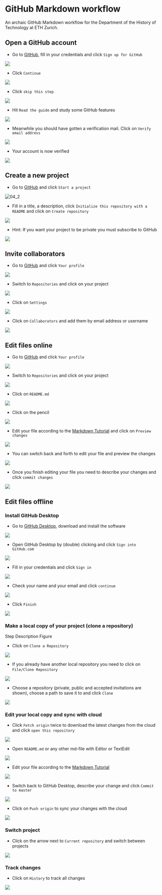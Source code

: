 # GitHub Markdown workflow

An archaic GitHub Markdown workflow for the Department of the History of Technology at ETH Zurich.

## Open a GitHub account

- Go to [GitHub](https://www.github.com), fill in your credentials and click `Sign up for GitHub`

![](.doc/01.png)

- Click `Continue`

![](.doc/02.png)

- Click `skip this step`

![](.doc/03.png)

- Hit `Read the guide` and study some GitHub features

![](.doc/04.png)

- Meanwhile you should have gotten a verification mail. Click on `Verify email address`

![](.doc/05.png)

- Your account is now verified

![](.doc/06.png)

## Create a new project

- Go to [GitHub](https://www.github.com) and click `Start a project`

![04_2](.doc/04_2.png)

- Fill in a title, a description, click `Initialize this repository with a README` and click on `Create repository`

![](.doc/07.png)

- Hint: If you want your project to be private you must subscribe to GitHub

![](.doc/08.png)

## Invite collaborators

- Go to [GitHub](https://www.github.com) and click `Your profile`

![](.doc/18.png)

- Switch to `Repositories` and click on your project

![](.doc/19.png)

- Click on `Settings`

![](.doc/14.png)

- Click on `Collaborators` and add them by email address or username

![](.doc/15.png)

## Edit files online

- Go to [GitHub](https://www.github.com) and click `Your profile`

![](.doc/18.png)

- Switch to `Repositories` and click on your project

![](.doc/19.png)

- Click on `README.md`

![](.doc/09.png)

- Click on the pencil

![](.doc/10.png)

- Edit your file according to the [Markdown Tutorial](./README_MARKDOWN.md) and click on `Preview changes`

![](.doc/11.png)

- You can switch back and forth to edit your file and preview the changes

![](.doc/12.png)

- Once you finish editing your file you need to describe your changes and click `commit changes`

![](.doc/13.png)

## Edit files offline

### Install GitHub Desktop

- Go to [GitHub Desktop](https://dekstop.github.com), download and install the software

![](.doc/21.png)

- Open GitHub Desktop by (double) clicking and click `Sign into GitHub.com`

![](.doc/22.png)

- Fill in your credentials and click `Sign in`

![](.doc/23.png)

- Check your name and your email and click `continue`

![](.doc/24.png)

- Click `Finish`

![](.doc/25.png)

### Make a local copy of your project (clone a repository)

Step Description Figure

- Click on `Clone a Repository`

![](.doc/26.png)

- If you already have another local repository you need to click on `File/Clone Repository`

![](.doc/35.png)

- Choose a repository (private, public and accepted invitations are shown), choose a path to save it to and click `Clone`

![](.doc/27.png)

### Edit your local copy and sync with cloud

- Click `Fetch origin` twice to download the latest changes from the cloud and click `open this repository`

![](.doc/28.png)

- Open `README.md` or any other md-file with Editor or TextEdit

![](.doc/29.png)

- Edit your file according to the [Markdown Tutorial](./README_MARKDOWN.md)

![](.doc/30.png)

- Switch back to GitHub Desktop, describe your change and click `Commit to master`

![](.doc/31.png)

- Click on `Push origin` to sync your changes with the cloud

![](.doc/32.png)

### Switch project

- Click on the arrow next to `Current repository` and switch between projects

![](.doc/34.png)

### Track changes

- Click on `History` to track all changes

![](.doc/33.png)
